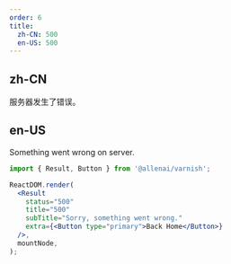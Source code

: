 ```yaml
---
order: 6
title:
  zh-CN: 500
  en-US: 500
---
```


## zh-CN

服务器发生了错误。

## en-US

Something went wrong on server.

```jsx
import { Result, Button } from '@allenai/varnish';

ReactDOM.render(
  <Result
    status="500"
    title="500"
    subTitle="Sorry, something went wrong."
    extra={<Button type="primary">Back Home</Button>}
  />,
  mountNode,
);
```
